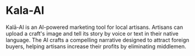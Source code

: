 # Kala-AI
Kalā-AI is an AI-powered marketing tool for local artisans. Artisans can upload a craft's image and tell its story by voice or text in their native language. The AI crafts a compelling narrative designed to attract foreign buyers, helping artisans increase their profits by eliminating middlemen.
